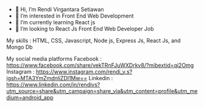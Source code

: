 - 👋 Hi, I’m Rendi Virgantara Setiawan
- 👀 I’m interested in Front End Web Development
- 🌱 I’m currently learning React js
- 💞️ I’m looking to React Js Front End Web Developer Job

My skills : HTML, CSS, Javascript, Node js, Express Js, React Js, and Mongo Db

My social media platforms
Facebook : https://www.facebook.com/share/vekTRnFJuWXDrkv8/?mibextid=qi2Omg
Instagram : https://www.instagram.com/rendi_v.s?igsh=MTA3YmZmdnliZDl1Mw==
Linkedin : https://www.linkedin.com/in/rendivs?utm_source=share&utm_campaign=share_via&utm_content=profile&utm_medium=android_app
